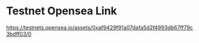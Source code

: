 # Testnet Opensea Link

https://testnets.opensea.io/assets/0xaf9429f91a07dafa5d2f4993db67ff79c3bdff03/0
